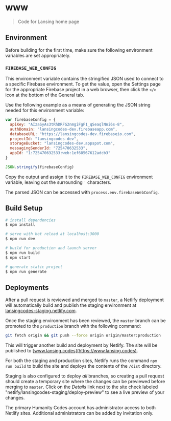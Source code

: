 # www

> Code for Lansing home page

## Environment

Before building for the first time, make sure the following environment
variables are set appropriately.

### `FIREBASE_WEB_CONFIG`

This environment variable contains the stringified JSON used to connect to a
specific Firebase environment. To get the value, open the Settings page for the
appropriate Firebase project in a web browser, then click the `</>` icon at the
bottom of the General tab.

Use the following example as a means of generating the JSON string needed for
this environment variable:

``` js
var firebaseConfig = {
  apiKey: "AIzaSyAs3tRhDRFG2nmgiFgF1_qSeaqlNni6s-8",
  authDomain: "lansingcodes-dev.firebaseapp.com",
  databaseURL: "https://lansingcodes-dev.firebaseio.com",
  projectId: "lansingcodes-dev",
  storageBucket: "lansingcodes-dev.appspot.com",
  messagingSenderId: "725470632533",
  appId: "1:725470632533:web:1ef68567612adcb3"
}

JSON.stringify(firebaseConfig)
```

Copy the output and assign it to the `FIREBASE_WEB_CONFIG` environment variable,
leaving out the surrounding `'` characters.

The parsed JSON can be accessed with `process.env.firebaseWebConfig`.

## Build Setup

``` bash
# install dependencies
$ npm install

# serve with hot reload at localhost:3000
$ npm run dev

# build for production and launch server
$ npm run build
$ npm start

# generate static project
$ npm run generate
```

## Deployments

After a pull request is reviewed and merged to `master`, a Netlify deployment
will automatically build and publish the staging environment at
[lansingcodes-staging.netlify.com](https://lansingcodes-staging.netlify.com).

Once the staging environment has been reviewed, the `master` branch can be
promoted to the `production` branch with the following command:

``` sh
git fetch origin && git push --force origin origin/master:production
```

This will trigger another build and deployment by Netlify. The site will be
published to [www.lansing.codes](https://www.lansing.codes).

For both the staging and production sites, Netlify runs the command
`npm run build` to build the site and deploys the contents of the `/dist`
directory.

Staging is also configured to deploy _all_ branches, so creating a
pull request should create a temporary site where the changes can be previewed
before merging to `master`. Click on the _Details_ link next to the site check
labeled "netlify/lansingcodes-staging/deploy-preview" to see a live preview of
your changes.

The primary Humanity Codes account has administrator access to both Netlify
sites. Additional administrators can be added by invitation only.
